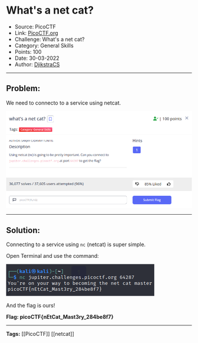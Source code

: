 # What's a net cat?
* Source: PicoCTF
* Link: [PicoCTF.org](https://picoctf.org/)
* Challenge: What's a net cat?
* Category: General Skills
* Points: 100
* Date: 30-03-2022
* Author: [DjikstraCS](https://github.com/DjikstraCS)

---
## Problem:

We need to connecto to a service using netcat.

![](./attachments/Pasted%20image%2020220330071828.png)

---
## Solution:

Connecting to a service using `nc` (netcat) is super simple.

Open Terminal and use the command:

![](./attachments/Pasted%20image%2020220330072940.png)

And the flag is ours!

**Flag: picoCTF{nEtCat_Mast3ry_284be8f7}**

---
**Tags:** [[PicoCTF]] [[netcat]]